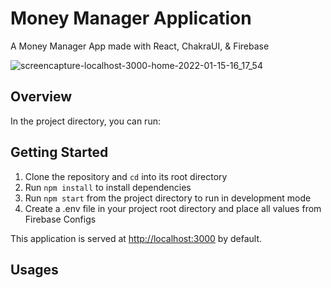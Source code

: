 # Money Manager Application

A Money Manager App made with React, ChakraUI, & Firebase

![screencapture-localhost-3000-home-2022-01-15-16_17_54](https://user-images.githubusercontent.com/50259107/149618771-71eb50ea-af2d-415e-bfea-96b87b6c5c99.png)

## Overview

In the project directory, you can run:

## Getting Started

1. Clone the repository and `cd` into its root directory
2. Run `npm install` to install dependencies
3. Run `npm start` from the project directory to run in development mode
4. Create a .env file in your project root directory and place all values from Firebase Configs

This application is served at [http://localhost:3000](http://localhost:3000) by default.

## Usages
